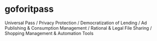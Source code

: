 # goforitpass
Universal Pass / Privacy Protection / Democratization of Lending / Ad Publishing & Consumption Management / Rational & Legal File Sharing / Shopping Management & Automation Tools

